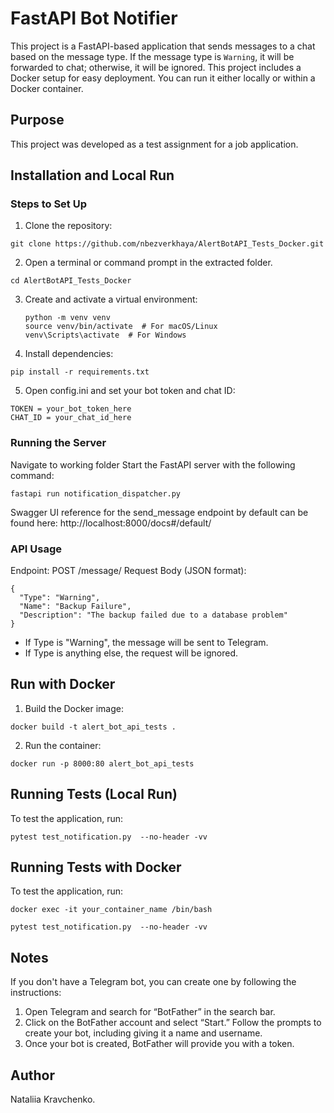 # FastAPI Bot Notifier

This project is a FastAPI-based application that sends messages to a chat based on the message type. If the message type is `Warning`, it will be forwarded to chat; otherwise, it will be ignored.
This project includes a Docker setup for easy deployment. You can run it either locally or within a Docker container.

## Purpose
This project was developed as a test assignment for a job application.

## Installation and Local Run

### Steps to Set Up

1. Clone the repository:
```
git clone https://github.com/nbezverkhaya/AlertBotAPI_Tests_Docker.git
```
2. Open a terminal or command prompt in the extracted folder.
```
cd AlertBotAPI_Tests_Docker
```
3. Create and activate a virtual environment:
   ```
   python -m venv venv
   source venv/bin/activate  # For macOS/Linux
   venv\Scripts\activate  # For Windows
   ```
4. Install dependencies:
```
pip install -r requirements.txt
```

5. Open config.ini and set your bot token and chat ID:
```
TOKEN = your_bot_token_here
CHAT_ID = your_chat_id_here
```

### Running the Server

Navigate to working folder
Start the FastAPI server with the following command:
```
fastapi run notification_dispatcher.py
```
Swagger UI reference for the send_message endpoint by default can be found here: http://localhost:8000/docs#/default/

### API Usage
Endpoint: POST /message/
Request Body (JSON format):
```
{
  "Type": "Warning",
  "Name": "Backup Failure",
  "Description": "The backup failed due to a database problem"
}
```
* If Type is "Warning", the message will be sent to Telegram.
* If Type is anything else, the request will be ignored.

## Run with Docker
1. Build the Docker image:
````
docker build -t alert_bot_api_tests .
````
2. Run the container:
````
docker run -p 8000:80 alert_bot_api_tests
````

## Running Tests (Local Run)
To test the application, run:

```
pytest test_notification.py  --no-header -vv
```

## Running Tests with Docker
To test the application, run:
````
docker exec -it your_container_name /bin/bash
````
```
pytest test_notification.py  --no-header -vv
```

## Notes

If you don't have a Telegram bot, you can create one by following the instructions:
1. Open Telegram and search for “BotFather” in the search bar.
2. Click on the BotFather account and select “Start.” Follow the prompts to create your bot, including giving it a name and username.
3. Once your bot is created, BotFather will provide you with a token.

## Author

Nataliia Kravchenko.